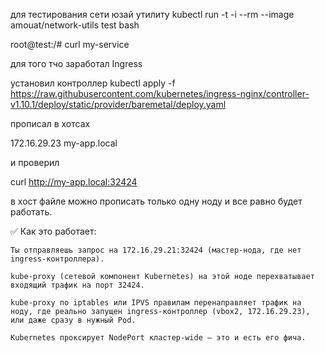 для тестирования сети юзай утилиту
kubectl run -t -i --rm --image amouat/network-utils test bash

root@test:/# curl my-service


для того тчо заработал Ingress

установил контроллер 
kubectl apply -f https://raw.githubusercontent.com/kubernetes/ingress-nginx/controller-v1.10.1/deploy/static/provider/baremetal/deploy.yaml

прописал в хотсах

172.16.29.23 my-app.local

и проверил

curl http://my-app.local:32424

в хост файле можно прописать только одну ноду и все равно будет работать.

✅ Как это работает:

    Ты отправляешь запрос на 172.16.29.21:32424 (мастер-нода, где нет ingress-контроллера).

    kube-proxy (сетевой компонент Kubernetes) на этой ноде перехватывает входящий трафик на порт 32424.

    kube-proxy по iptables или IPVS правилам перенаправляет трафик на ноду, где реально запущен ingress-контроллер (vbox2, 172.16.29.23), или даже сразу в нужный Pod.

    Kubernetes проксирует NodePort кластер-wide — это и есть его фича.